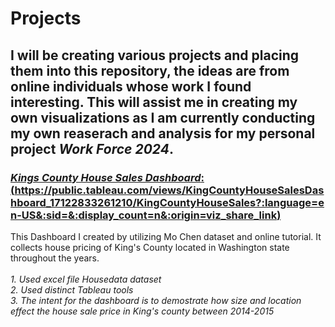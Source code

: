 # Projects

## I will be creating various projects and placing them into this repository, the ideas are from online individuals whose work I found interesting. This will assist me in creating my own visualizations as I am currently conducting my own reaserach and analysis for my personal project *Work Force 2024*.

### <ins>*Kings County House Sales Dashboard*: (https://public.tableau.com/views/KingCountyHouseSalesDashboard_17122833261210/KingCountyHouseSales?:language=en-US&:sid=&:display_count=n&:origin=viz_share_link)
This Dashboard I created by utilizing Mo Chen dataset and online tutorial. It collects house pricing of King's County located in Washington state throughout the years.  
*<br>1. Used excel  file Housedata dataset*
*<br>2. Used distinct Tableau tools*
*<br>3. The intent for the dashboard is to demostrate how size and location effect the house sale price in King's county between 2014-2015*
 

